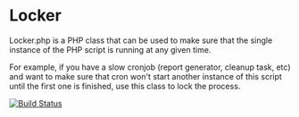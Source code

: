 Locker
======

Locker.php is a PHP class that can be used to make sure that
the single instance of the PHP script is running at any given time.

For example, if you have a slow cronjob (report generator, cleanup 
task, etc) and want to make sure that cron won't start another
instance of this script until the first one is finished, use this
class to lock the process.

[![Build Status](https://secure.travis-ci.org/mamchenkov/Locker.png)](http://travis-ci.org/mamchenkov/Locker)
